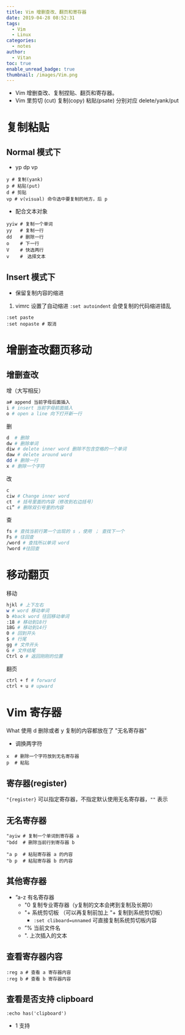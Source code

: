 ```yaml
---
title: Vim 增删查改、翻页和寄存器
date: 2019-04-28 08:52:31
tags:
  - Vim
  - Linux
categories:
  - notes
author:
  - Vitan
toc: true
enable_unread_badge: true
thumbnail: /images/Vim.png
---
```

- Vim 增删查改、复制捏贴、翻页和寄存器。
- Vim 里剪切 (cut) 复制(copy) 粘贴(psate) 分别对应 delete/yank/put
<!--more-->

# 复制粘贴
## Normal 模式下
- yp dp vp
```shell
y # 复制(yank)
p # 粘贴(put)
d # 剪贴
vp # v(visual) 命令选中要复制的地方，后 p
```
- 配合文本对象
```shell
yyiw # 复制一个单词
yy   # 复制一行
dd   # 删除一行
o    # 下一行
V    # 快选两行
v    #　选择文本
```

## Insert 模式下
- 保留复制内容的缩进
1. vimrc 设置了自动缩进 `:set autoindent` 会使复制的代码缩进错乱
```shell
:set paste 
:set nopaste # 取消
```

# 增删查改翻页移动
## 增删查改
增（大写相反）
```bash
a# append 当前字母后面插入
i # insert 当前字母前面插入
o # open a line 向下打开新一行
```

删
```bash
d  # 删除
dw # 删除单词
diw # delete inner word 删除不包含空格的一个单词
daw # delete around word
dd # 删除一行
x # 删除一个字符
```

改
```bash 
c
ciw # Change inner word
ct  # 括号里面的内容（修改到右边括号）
ci” # 删除双引号里的内容
```

查
```bash
fs # 查找当前行第一个出现的 s ，使用 ； 查找下一个
Fs # 往回查
/word # 查找所以单词 word
?word #往回查
```
# 移动翻页
移动
```bash
hjkl # 上下左右
w # word 移动单词
b #back word 往回移动单词
:18 # 移动到18行
18G # 移动到14行
0 # 回到开头
$ # 行尾
gg # 文件开头
G # 文件结尾
Ctrl o # 返回刚刚的位置
```

翻页
```bash
ctrl + f # forward
ctrl + u # upward
```

# Vim 寄存器
What
使用 d 删除或者 y 复制的内容都放在了 "无名寄存器"
- 调换两字符
```shell
x  # 删除一个字符放到无名寄存器
p  # 粘贴
```

## 寄存器(register)
`"{register}` 可以指定寄存器，不指定默认使用无名寄存器，`""` 表示

## 无名寄存器
```shell
"ayiw # 复制一个单词到寄存器 a 
"bdd  # 删除当前行到寄存器 b

"a p  # 粘贴寄存器 a 的内容
"b p  # 粘贴寄存器 b 的内容
```

## 其他寄存器
- ”a-z 有名寄存器
  - "0 复制专业寄存器（y复制的文本会拷到复制及长期0）
  - "+ 系统剪切板 （可以再复制前加上 "+ 复制到系统剪切板）
    - `:set cliboard=unnamed` 可直接复制系统剪切板内容
  - ”% 当前文件名
  - ". 上次插入的文本


## 查看寄存器内容
```shell
:reg a # 查看 a 寄存器内容
:reg b # 查看 b 寄存器内容
```

## 查看是否支持 clipboard
```shell
:echo has('clipboard')
```
- 1 支持
